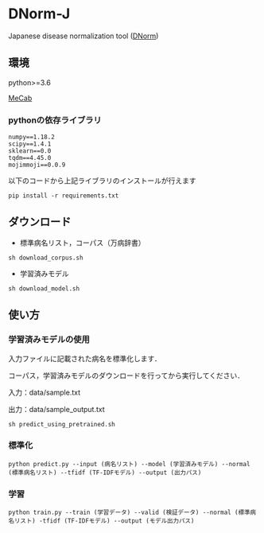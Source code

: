 # DNorm-J
Japanese disease normalization tool ([DNorm](https://www.ncbi.nlm.nih.gov/pmc/articles/PMC3810844/))

## 環境
python>=3.6

[MeCab](https://taku910.github.io/mecab/)

### pythonの依存ライブラリ
```
numpy==1.18.2
scipy==1.4.1
sklearn==0.0
tqdm==4.45.0
mojimmoji==0.0.9
```

以下のコードから上記ライブラリのインストールが行えます
```
pip install -r requirements.txt
```

## ダウンロード
- 標準病名リスト，コーパス（万病辞書）
```
sh download_corpus.sh
```

- 学習済みモデル
```
sh download_model.sh
```

## 使い方
### 学習済みモデルの使用
入力ファイルに記載された病名を標準化します．

コーパス，学習済みモデルのダウンロードを行ってから実行してください．


入力：data/sample.txt

出力：data/sample_output.txt

```
sh predict_using_pretrained.sh
```

### 標準化
```
python predict.py --input (病名リスト) --model (学習済みモデル) --normal (標準病名リスト) --tfidf (TF-IDFモデル) --output (出力パス)
```
### 学習
```
python train.py --train (学習データ) --valid (検証データ) --normal (標準病名リスト) -tfidf (TF-IDFモデル) --output (モデル出力パス)
```
